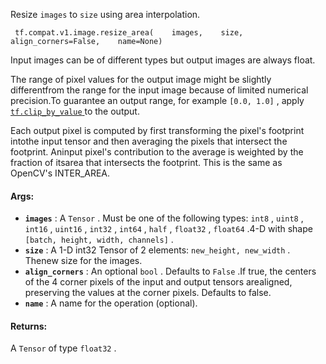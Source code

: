 Resize  `images`  to  `size`  using area interpolation.

```
 tf.compat.v1.image.resize_area(    images,    size,    align_corners=False,    name=None) 
```

Input images can be of different types but output images are always float.

The range of pixel values for the output image might be slightly differentfrom the range for the input image because of limited numerical precision.To guarantee an output range, for example  `[0.0, 1.0]` , apply[ `tf.clip_by_value` ](https://tensorflow.google.cn/api_docs/python/tf/clip_by_value) to the output.

Each output pixel is computed by first transforming the pixel's footprint intothe input tensor and then averaging the pixels that intersect the footprint. Aninput pixel's contribution to the average is weighted by the fraction of itsarea that intersects the footprint.  This is the same as OpenCV's INTER_AREA.

#### Args:
- **`images`** : A  `Tensor` . Must be one of the following types:  `int8` ,  `uint8` ,  `int16` ,  `uint16` ,  `int32` ,  `int64` ,  `half` ,  `float32` ,  `float64` .4-D with shape  `[batch, height, width, channels]` .
- **`size`** :  A 1-D int32 Tensor of 2 elements:  `new_height, new_width` .  Thenew size for the images.
- **`align_corners`** : An optional  `bool` . Defaults to  `False` .If true, the centers of the 4 corner pixels of the input and output tensors arealigned, preserving the values at the corner pixels. Defaults to false.
- **`name`** : A name for the operation (optional).


#### Returns:
A  `Tensor`  of type  `float32` .

